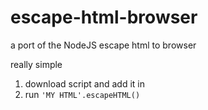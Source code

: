 # escape-html-browser
a port of the NodeJS escape html to browser

really simple
1. download script and add it in
2. run `'MY HTML'.escapeHTML()`
